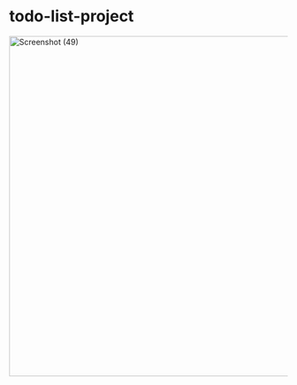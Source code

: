 # todo-list-project
<img width="1366" height="615" alt="Screenshot (49)" src="https://github.com/user-attachments/assets/9895eab1-60f3-482f-8bd6-e62831f7e3a5" />

